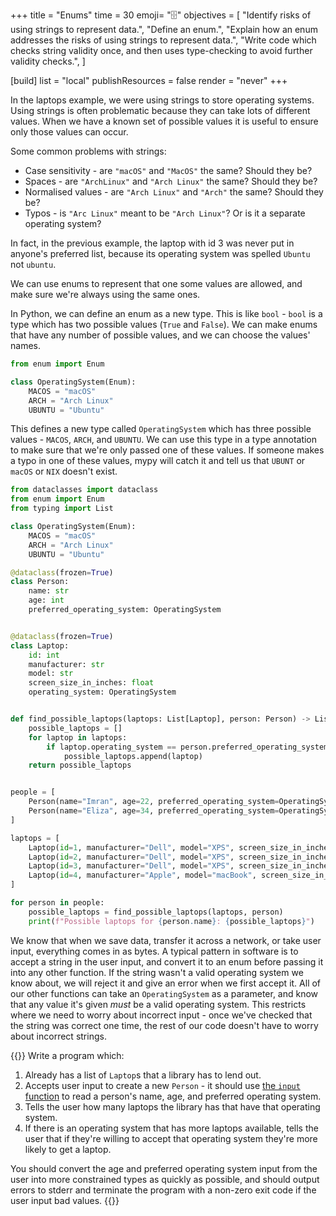 +++
title = "Enums"
time = 30
emoji= "🗄️"
objectives = [
  "Identify risks of using strings to represent data.",
  "Define an enum.",
  "Explain how an enum addresses the risks of using strings to represent data.",
  "Write code which checks string validity once, and then uses type-checking to avoid further validity checks.",
]

[build]
  list = "local"
  publishResources = false
  render = "never"
+++

In the laptops example, we were using strings to store operating systems. Using strings is often problematic because they can take lots of different values. When we have a known set of possible values it is useful to ensure only those values can occur.

Some common problems with strings:
* Case sensitivity - are `"macOS"` and `"MacOS"` the same? Should they be?
* Spaces - are `"ArchLinux"` and `"Arch Linux"` the same? Should they be?
* Normalised values - are `"Arch Linux"` and `"Arch"` the same? Should they be?
* Typos - is `"Arc Linux"` meant to be `"Arch Linux"`?  Or is it a separate operating system?

In fact, in the previous example, the laptop with id 3 was never put in anyone's preferred list, because its operating system was spelled `Ubuntu` not `ubuntu`.

We can use enums to represent that one some values are allowed, and make sure we're always using the same ones.

In Python, we can define an enum as a new type. This is like `bool` - `bool` is a type which has two possible values (`True` and `False`). We can make enums that have any number of possible values, and we can choose the values' names.

```python
from enum import Enum

class OperatingSystem(Enum):
    MACOS = "macOS"
    ARCH = "Arch Linux"
    UBUNTU = "Ubuntu"
```

This defines a new type called `OperatingSystem` which has three possible values - `MACOS`, `ARCH`, and `UBUNTU`. We can use this type in a type annotation to make sure that we're only passed one of these values. If someone makes a typo in one of these values, mypy will catch it and tell us that `UBUNT` or `macOS` or `NIX` doesn't exist.

```python
from dataclasses import dataclass
from enum import Enum
from typing import List

class OperatingSystem(Enum):
    MACOS = "macOS"
    ARCH = "Arch Linux"
    UBUNTU = "Ubuntu"

@dataclass(frozen=True)
class Person:
    name: str
    age: int
    preferred_operating_system: OperatingSystem


@dataclass(frozen=True)
class Laptop:
    id: int
    manufacturer: str
    model: str
    screen_size_in_inches: float
    operating_system: OperatingSystem


def find_possible_laptops(laptops: List[Laptop], person: Person) -> List[Laptop]:
    possible_laptops = []
    for laptop in laptops:
        if laptop.operating_system == person.preferred_operating_system:
            possible_laptops.append(laptop)
    return possible_laptops


people = [
    Person(name="Imran", age=22, preferred_operating_system=OperatingSystem.UBUNTU),
    Person(name="Eliza", age=34, preferred_operating_system=OperatingSystem.ARCH),
]

laptops = [
    Laptop(id=1, manufacturer="Dell", model="XPS", screen_size_in_inches=13, operating_system=OperatingSystem.ARCH),
    Laptop(id=2, manufacturer="Dell", model="XPS", screen_size_in_inches=15, operating_system=OperatingSystem.UBUNTU),
    Laptop(id=3, manufacturer="Dell", model="XPS", screen_size_in_inches=15, operating_system=OperatingSystem.UBUNTU),
    Laptop(id=4, manufacturer="Apple", model="macBook", screen_size_in_inches=13, operating_system=OperatingSystem.MACOS),
]

for person in people:
    possible_laptops = find_possible_laptops(laptops, person)
    print(f"Possible laptops for {person.name}: {possible_laptops}")
```

We know that when we save data, transfer it across a network, or take user input, everything comes in as bytes. A typical pattern in software is to accept a string in the user input, and convert it to an enum before passing it into any other function. If the string wasn't a valid operating system we know about, we will reject it and give an error when we first accept it. All of our other functions can take an `OperatingSystem` as a parameter, and know that any value it's given _must_ be a valid operating system. This restricts where we need to worry about incorrect input - once we've checked that the string was correct one time, the rest of our code doesn't have to worry about incorrect strings.

{{<note type="exercise">}}
Write a program which:
1. Already has a list of `Laptop`s that a library has to lend out.
2. Accepts user input to create a new `Person` - it should use [the `input` function](https://docs.python.org/3/library/functions.html#input) to read a person's name, age, and preferred operating system.
3. Tells the user how many laptops the library has that have that operating system.
4. If there is an operating system that has more laptops available, tells the user that if they're willing to accept that operating system they're more likely to get a laptop.

You should convert the age and preferred operating system input from the user into more constrained types as quickly as possible, and should output errors to stderr and terminate the program with a non-zero exit code if the user input bad values.
{{</note>}}
